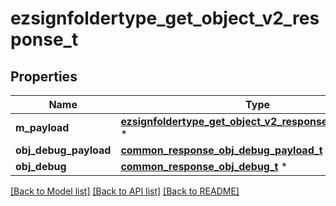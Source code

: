 # ezsignfoldertype_get_object_v2_response_t

## Properties
Name | Type | Description | Notes
------------ | ------------- | ------------- | -------------
**m_payload** | [**ezsignfoldertype_get_object_v2_response_m_payload_t**](ezsignfoldertype_get_object_v2_response_m_payload.md) \* |  | 
**obj_debug_payload** | [**common_response_obj_debug_payload_t**](common_response_obj_debug_payload.md) \* |  | [optional] 
**obj_debug** | [**common_response_obj_debug_t**](common_response_obj_debug.md) \* |  | [optional] 

[[Back to Model list]](../README.md#documentation-for-models) [[Back to API list]](../README.md#documentation-for-api-endpoints) [[Back to README]](../README.md)


